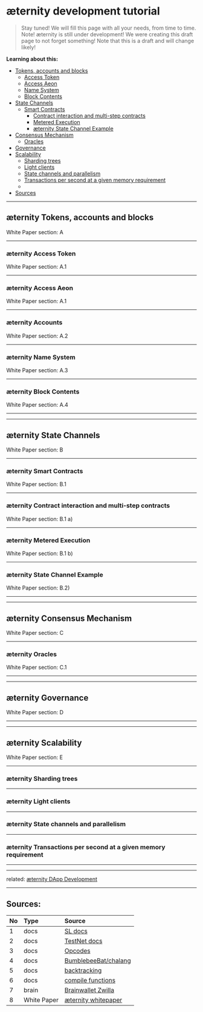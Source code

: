 # æternity development tutorial

>Stay tuned! We will fill this page with all your needs, from time to
>time. Note! æternity is still under development! We were creating this
>draft page to not forget something! Note that this is a draft and will
>change likely!


**Learning about this:**

* [Tokens, accounts and blocks](#æternity-tokens-accounts-and-blocks)
  * [Access Token](#æternity-access-token)
  * [Access Aeon](#æternity-access-aeon)
  * [Name System](#æternity-name-system)
  * [Block Contents](#æternity-block-contents)
* [State Channels](#æternity-state-channels)
  * [Smart Contracts](#æternity-smart-contracts)
    * [Contract interaction and multi-step contracts](#æternity-contract-interaction-and-multi-step-contracts)
    * [Metered Execution](#æternity-metered-execution)
    * [æternity State Channel Example](#æternity-state-channel-example)
* [Consensus Mechanism](#æternity-consensus-mechanism)
  * [Oracles](#æternity-oracles)
* [Governance](#æternity-governance)
* [Scalability](#æternity-scalability)
  * [Sharding trees](#æternity-sharding-trees)
  * [Light clients](#æternity-light-clients)
  * [State channels and parallelism](#æternity-state-channels-and-parallelism)
  * [Transactions per second at a given memory requirement](#æternity-transactions-per-second-at-a-given-memory-requirement)
  * 
* [Sources](#sources)

***

## æternity Tokens, accounts and blocks

White Paper section: A


***

### æternity Access Token

White Paper section: A.1

***

### æternity Access Aeon

White Paper section: A.1

***

### æternity Accounts

White Paper section: A.2


***

### æternity Name System

White Paper section: A.3


***

### æternity Block Contents

White Paper section: A.4

***
***
## æternity State Channels

White Paper section: B


***

### æternity Smart Contracts

White Paper section: B.1


***

### æternity Contract interaction and multi-step contracts

White Paper section: B.1 a)

***

### æternity Metered Execution

White Paper section: B.1 b)

***

### æternity State Channel Example
White Paper section: B.2)

***
***

## æternity Consensus Mechanism
White Paper section: C

***

### æternity Oracles
White Paper section: C.1

***
***
## æternity Governance
White Paper section: D

***
***

## æternity Scalability
White Paper section: E

***

### æternity Sharding trees


***

### æternity Light clients

***

### æternity State channels and parallelism


***

### æternity Transactions per second at a given memory requirement


***
***
related: [æternity DApp Development](æternity-DApp-Development)
***

## Sources:

| No | Type        | Source                                                                                          |
|:---|:------------|:------------------------------------------------------------------------------------------------|
| 1  | docs        | [SL docs](../../../../aeternity/chalang/blob/master/README.md)                                  |
| 2  | docs        | [TestNet docs](../../../../aeternity/testnet/tree/master/docs/)                                 |
| 3  | docs        | [Opcodes](../../../../aeternity/chalang/blob/master/Opcodes.md)                                 |
| 4  | docs        | [BumblebeeBat/chalang](../../../../BumblebeeBat/chalang/tree/master/docs)                       |
| 5  | docs        | [backtracking](../../../../BumblebeeBat/chalang/tree/master/docs/compile_backtracking.md)       |
| 6  | docs        | [compile functions](../../../../BumblebeeBat/chalang/tree/master/docs/compile_functions.md)     |
| 7  | brain       | [Brainwallet Zwilla](æternity-wiki-authors#zwilla)                                              |
| 8  | White Paper | [æternity whitepaper](https://blockchain.aeternity.com/%C3%A6ternity-blockchain-whitepaper.pdf) |
